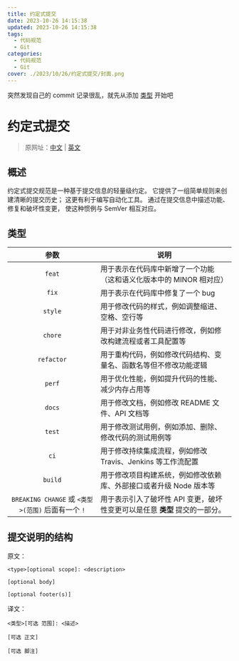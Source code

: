 ```yaml
---
title: 约定式提交
date: 2023-10-26 14:15:38
updated: 2023-10-26 14:15:38
tags:
  - 代码规范
  - Git
categories:
  - 代码规范
  - Git
cover: ./2023/10/26/约定式提交/封面.png
---
```


突然发现自己的 commit 记录很乱，就先从添加 [类型](#类型) 开始吧

# 约定式提交
> 原网址：[中文](https://www.conventionalcommits.org/zh-hans/v1.0.0/) | [英文](https://www.conventionalcommits.org/) 

## 概述
约定式提交规范是一种基于提交信息的轻量级约定。 它提供了一组简单规则来创建清晰的提交历史； 这更有利于编写自动化工具。 通过在提交信息中描述功能、修复和破坏性变更， 使这种惯例与 SemVer 相互对应。

## 类型
|                        参数                        | 说明                                                                        |
| :------------------------------------------------: | --------------------------------------------------------------------------- |
|                       `feat`                       | 用于表示在代码库中新增了一个功能（这和语义化版本中的 MINOR 相对应）         |
|                       `fix`                        | 用于表示在代码库中修复了一个 bug                                            |
|                      `style`                       | 用于修改代码的样式，例如调整缩进、空格、空行等                              |
|                      `chore`                       | 用于对非业务性代码进行修改，例如修改构建流程或者工具配置等                  |
|                     `refactor`                     | 用于重构代码，例如修改代码结构、变量名、函数名等但不修改功能逻辑            |
|                       `perf`                       | 用于优化性能，例如提升代码的性能、减少内存占用等                            |
|                       `docs`                       | 用于修改文档，例如修改 README 文件、API 文档等                              |
|                       `test`                       | 用于修改测试用例，例如添加、删除、修改代码的测试用例等                      |
|                        `ci`                        | 用于修改持续集成流程，例如修改 Travis、Jenkins 等工作流配置                 |
|                      `build`                       | 用于修改项目构建系统，例如修改依赖库、外部接口或者升级 Node 版本等          |
| `BREAKING CHANGE` 或 `<类型>(范围)` 后面有一个 `!` | 用于表示引入了破坏性 API 变更，破坏性变更可以是任意 **类型** 提交的一部分。 |

## 提交说明的结构

原文：
```
<type>[optional scope]: <description>

[optional body]

[optional footer(s)]
```

译文：
```
<类型>[可选 范围]: <描述>

[可选 正文]

[可选 脚注]
```